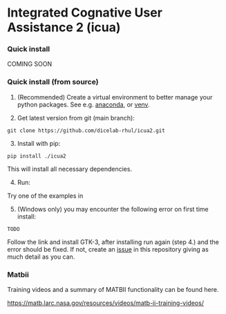 # Integrated Cognative User Assistance 2 (icua)

### Quick install

COMING SOON

### Quick install (from source)

1. (Recommended) Create a virtual environment to better manage your python packages. See e.g. [anaconda](https://www.anaconda.com/), or [venv](https://docs.python.org/3/library/venv.html). 

2. Get latest version from git (main branch):
```
git clone https://github.com/dicelab-rhul/icua2.git
```
3. Install with pip:
```
pip install ./icua2
```
This will install all necessary dependencies.

4. Run:

Try one of the examples in

5. (Windows only) you may encounter the following error on first time install:
```
TODO
```
Follow the link and install GTK-3, after installing run again (step 4.) and the error should be fixed. If not, create an [issue](https://github.com/dicelab-rhul/icua2/issues) in this repository giving as much detail as you can.




### Matbii




Training videos and a summary of MATBII functionality can be found here.

https://matb.larc.nasa.gov/resources/videos/matb-ii-training-videos/
